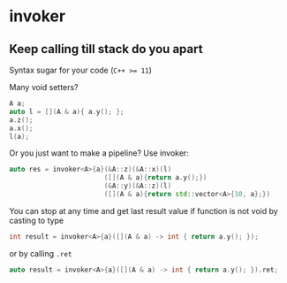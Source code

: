 # invoker
## Keep calling till stack do you apart
Syntax sugar for your code (`C++ >= 11`)

Many void setters?
```cpp
A a;
auto l = [](A & a){ a.y(); };
a.z();
a.x();
l(a);
```
Or you just want to make a pipeline? Use invoker:
```cpp
auto res = invoker<A>{a}(&A::z)(&A::x)(l)
                        ([](A & a){return a.y();})
                        (&A::y)(&A::z)(l)
                        ([](A & a){return std::vector<A>{10, a};})
```
You can stop at any time and get last result value if function is not void by casting to type
```cpp
int result = invoker<A>{a}([](A & a) -> int { return a.y(); });
```
or by calling `.ret`
```cpp
auto result = invoker<A>{a}([](A & a) -> int { return a.y(); }).ret;
```

